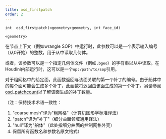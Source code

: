 ```yaml
---
title: osd_firstpatch
order: 2
---
```


`int  osd_firstpatch(<geometry>geometry, int face_id)` 

`<geometry>` 

在节点上下文（例如wrangle SOP）中运行时，此参数可以是一个表示输入编号（从0开始）的整数，用于从中读取几何体。 

或者，该参数可以是一个指定几何体文件（例如`.bgeo`）的字符串以从中读取。在Houdini内部运行时，这可以是一个`op:/path/to/sop`引用。 

对于粗网格中的给定面，此函数返回与该面关联的第一个补丁的编号。由于船体中的每个面可能会生成多个补丁，此函数将返回由该面生成的第一个补丁。另请参阅[osd_patchcount](./osd_patchcount)以了解该面生成的补丁数量。 

（注：保持技术术语一致性：
1. "coarse mesh"译为"粗网格"（计算机图形学标准译法）
2. "patch"译为"补丁"（细分曲面领域通用译法）
3. "hull"译为"船体"（此处指细分曲面的控制网格外壳）
4. 保留所有函数名和参数名原文格式）
